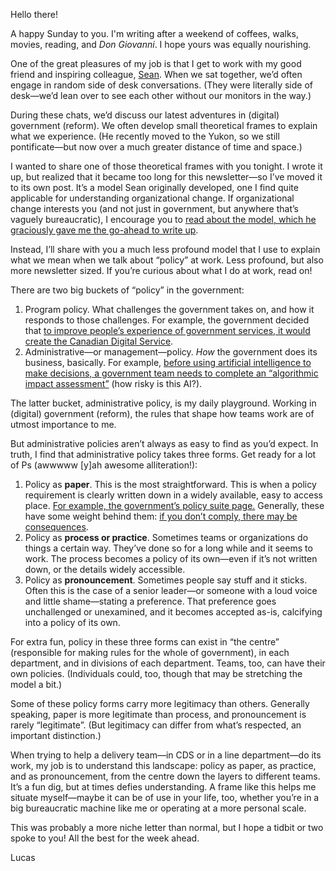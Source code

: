 Hello there!

A happy Sunday to you. I'm writing after a weekend of coffees, walks, movies, reading, and _Don Giovanni_. I hope yours was equally nourishing.

One of the great pleasures of my job is that I get to work with my good friend and inspiring colleague, [Sean](https://twitter.com/sboots/). When we sat together, we’d often engage in random side of desk conversations. (They were literally side of desk—we’d lean over to see each other without our monitors in the way.)

During these chats, we’d discuss our latest adventures in (digital) government (reform). We often develop small theoretical frames to explain what we experience. (He recently moved to the Yukon, so we still pontificate—but now over a much greater distance of time and space.)

I wanted to share one of those theoretical frames with you tonight. I wrote it up, but realized that it became too long for this newsletter—so I’ve moved it to its own post. It’s a model Sean originally developed, one I find quite applicable for understanding organizational change. If organizational change interests you (and not just in government, but anywhere that’s vaguely bureaucratic), I encourage you to [read about the model, which he graciously gave me the go-ahead to write up](https://lucascherkewski.com/study/people-positions/).

Instead, I’ll share with you a much less profound model that I use to explain what we mean when we talk about “policy” at work. Less profound, but also more newsletter sized. If you’re curious about what I do at work, read on!

There are two big buckets of “policy” in the government:

1. Program policy. What challenges the government takes on, and how it responds to those challenges. For example, the government decided that [to improve people’s experience of government services, it would create the Canadian Digital Service](https://digital.canada.ca/).
2. Administrative—or management—policy. _How_ the government does its business, basically. For example, [before using artificial intelligence to make decisions, a government team needs to complete an “algorithmic impact assessment”](https://www.tbs-sct.gc.ca/pol/doc-eng.aspx?id=32592) (how risky is this AI?).

The latter bucket, administrative policy, is my daily playground. Working in (digital) government (reform), the rules that shape how teams work are of utmost importance to me.

But administrative policies aren’t always as easy to find as you’d expect. In truth, I find that administrative policy takes three forms. Get ready for a lot of Ps (awwwww [y]ah awesome alliteration!):

1. Policy as **paper**. This is the most straightforward. This is when a policy requirement is clearly written down in a widely available, easy to access place. [For example, the government’s policy suite page.](https://www.tbs-sct.gc.ca/pol/index-eng.aspx) Generally, these have some weight behind them: [if you don’t comply, there may be consequences](https://www.tbs-sct.gc.ca/pol/doc-eng.aspx?id=17151).
2. Policy as **process or practice**. Sometimes teams or organizations do things a certain way. They’ve done so for a long while and it seems to work. The process becomes a policy of its own—even if it’s not written down, or the details widely accessible.
3. Policy as **pronouncement**. Sometimes people say stuff and it sticks. Often this is the case of a senior leader—or someone with a loud voice and little shame—stating a preference. That preference goes unchallenged or unexamined, and it becomes accepted as-is, calcifying into a policy of its own.

For extra fun, policy in these three forms can exist in “the centre” (responsible for making rules for the whole of government), in each department, and in divisions of each department. Teams, too, can have their own policies. (Individuals could, too, though that may be stretching the model a bit.)

Some of these policy forms carry more legitimacy than others. Generally speaking, paper is more legitimate than process, and pronouncement is rarely “legitimate”. (But legitimacy can differ from what’s respected, an important distinction.)

When trying to help a delivery team—in CDS or in a line department—do its work, my job is to understand this landscape: policy as paper, as practice, and as pronouncement, from the centre down the layers to different teams. It’s a fun dig, but at times defies understanding. A frame like this helps me situate myself—maybe it can be of use in your life, too, whether you’re in a big bureaucratic machine like me or operating at a more personal scale.

This was probably a more niche letter than normal, but I hope a tidbit or two spoke to you! All the best for the week ahead.

Lucas